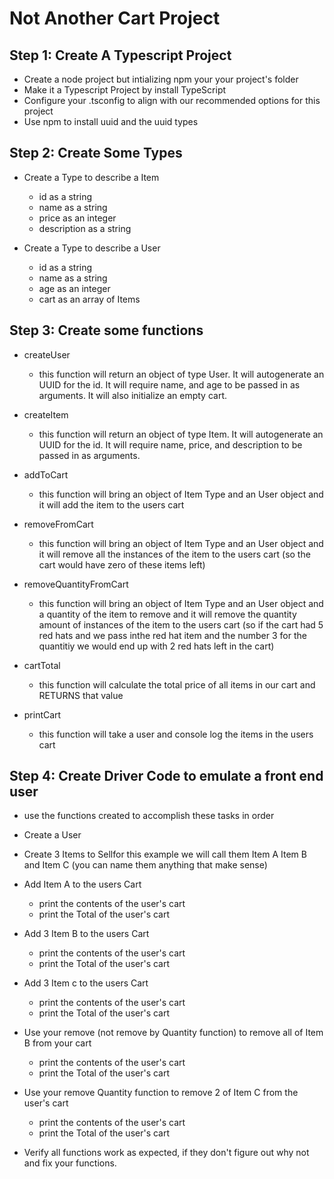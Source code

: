 # Not Another Cart Project

## Step 1: Create A Typescript Project
- Create a node project but intializing npm your your project's folder
- Make it a Typescript Project by install TypeScript
- Configure your .tsconfig to align with our recommended options for this project
- Use npm to install uuid and the uuid types

## Step 2: Create Some Types

- Create a Type to describe a Item
   - id as a string
   - name as a string
   - price as an integer
   - description as a string

- Create a Type to describe a User
    - id as a string
    - name as a string
    - age as an integer
    - cart as an array of Items
    
## Step 3: Create some functions
- createUser
    - this function will return an object of type User.  It will autogenerate an UUID for the id.  It will require name, and age to be passed in as arguments.  It will also initialize an empty cart.

- createItem
    - this function will return an object of type Item.  It will autogenerate an UUID for the id.  It will require name, price, and description to be passed in as arguments.
    
- addToCart
    - this function will bring an object of Item Type and an User object and it will add the item to the users cart

- removeFromCart
    - this function will bring an object of Item Type and an User object and it will remove all the instances of the item to the users cart (so the cart would have zero of these items left)

- removeQuantityFromCart
    - this function will bring an object of Item Type and an User object and a quantity of the item to remove and it will remove the quantity amount of instances of the item to the users cart (so if the cart had 5 red hats and we pass inthe red hat item and the number 3 for the quantitiy we would end up with 2 red hats left in the cart)

- cartTotal
    - this function will calculate the total price of all items in our cart and RETURNS that value

- printCart
    - this function will take a user and console log the items in the users cart 

## Step 4: Create Driver Code to emulate a front end user
- use the functions created to accomplish these tasks in order
- Create a User
- Create 3 Items to Sellfor this example we will call them Item A Item B and Item C (you can name them anything that make sense)
- Add Item A to the users Cart
    - print the contents of the user's cart 
    - print the Total of the user's cart
- Add 3 Item B to the users Cart
    - print the contents of the user's cart 
    - print the Total of the user's cart
- Add 3 Item c to the users Cart
    - print the contents of the user's cart 
    - print the Total of the user's cart
- Use your remove (not remove by Quantity  function) to remove all of Item B from your cart
    - print the contents of the user's cart 
    - print the Total of the user's cart
- Use your remove Quantity  function to remove 2 of Item C from the user's cart
    - print the contents of the user's cart 
    - print the Total of the user's cart

- Verify all functions work as expected, if they don't figure out why not and fix your functions.
